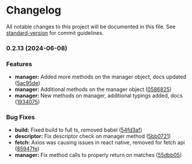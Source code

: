 # Changelog

All notable changes to this project will be documented in this file. See [standard-version](https://github.com/conventional-changelog/standard-version) for commit guidelines.

### 0.2.13 (2024-06-08)


### Features

* **manager:** Added more methods on the manager object, docs updated ([5ac95de](https://github.com/xjdesigns/XBLE-Mimic-API/commit/5ac95dea8c3812580d75ebfde9d19a784761591c))
* **manager:** Additional methods on the manager object ([0586825](https://github.com/xjdesigns/XBLE-Mimic-API/commit/0586825979603a37384d099ce4a56ceeac143c5a))
* **manager:** New methods on manager, additional typings added, docs ([1934075](https://github.com/xjdesigns/XBLE-Mimic-API/commit/1934075a28704fd3e0884c432fff47fe64272e90))


### Bug Fixes

* **build:** Fixed build to full ts, removed babel ([54fd3af](https://github.com/xjdesigns/XBLE-Mimic-API/commit/54fd3af4515fb5a3349eeb8ee624670d81e05d02))
* **descriptor:** Fix descriptor check on manager method ([5bb0721](https://github.com/xjdesigns/XBLE-Mimic-API/commit/5bb0721549ff556253577abe64ce84dbfb586a67))
* **fetch:** Axios was causing issues in react native, removed for fetch api ([85947fe](https://github.com/xjdesigns/XBLE-Mimic-API/commit/85947fe0e8f0f7c42977f9134885b88230929411))
* **manager:** Fix method calls to properly return on matches ([55dbb05](https://github.com/xjdesigns/XBLE-Mimic-API/commit/55dbb0551ad4fa8796b0b6a3764ea00783271f11))

